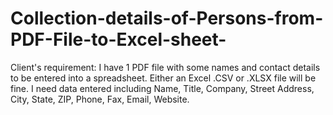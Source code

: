 # Collection-details-of-Persons-from-PDF-File-to-Excel-sheet-
Client's requirement: I have 1 PDF file with some names and contact details to be entered into a spreadsheet. Either an Excel .CSV or .XLSX file will be fine. I need data entered including Name, Title, Company, Street Address, City, State, ZIP, Phone, Fax, Email, Website.
